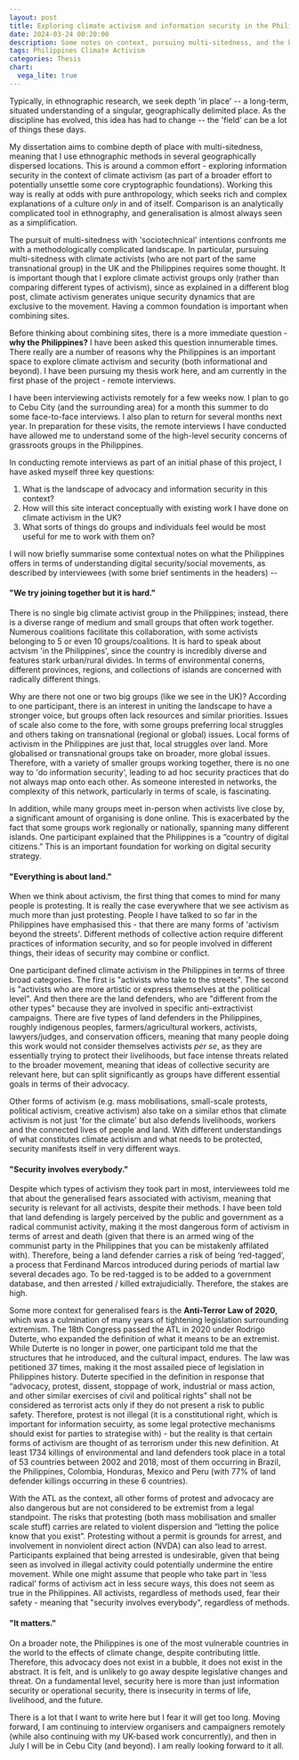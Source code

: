 ```yaml
---
layout: post
title: Exploring climate activism and information security in the Philippines
date: 2024-03-24 00:20:00
description: Some notes on context, pursuing multi-sitedness, and the beginning of a new project.
tags: Philippines Climate Activism
categories: Thesis
chart:
  vega_lite: true
---
```


Typically, in ethnographic research, we seek depth 'in place' -- a long-term, situated understanding of a singular, geographically delimited place. As the discipline has evolved, this idea has had to change -- the 'field' can be a lot of things these days.

My dissertation aims to combine depth of place with multi-sitedness, meaning that I use ethnographic methods in several geographically dispersed locations. This is around a common effort - exploring information security in the context of climate activism (as part of a broader effort to potentially unsettle some core cryptographic foundations). Working this way is really at odds with pure anthropology, which seeks rich and complex explanations of a culture *only* in and of itself. Comparison is an analytically complicated tool in ethnography, and generalisation is almost always seen as a simplification. 

The pursuit of multi-sitedness with 'sociotechnical' intentions confronts me with a methodologically complicated landscape. In particular, pursuing multi-sitedness with climate activists (who are not part of the same transnational group) in the UK and the Philippines requires some thought. It is important though that I explore climate activist groups only (rather than comparing different types of activism), since as explained in a different blog post, climate activism generates unique security dynamics that are exclusive to the movement. Having a common foundation is important when combining sites. 

Before thinking about combining sites, there is a more immediate question - **why the Philippines?** I have been asked this question innumerable times. There really are a number of reasons why the Philippines is an important space to explore climate activism and security (both informational and beyond). I have been pursuing my thesis work here, and am currently in the first phase of the project - remote interviews. 

I have been interviewing activists remotely for a few weeks now. I plan to go to Cebu City (and the surrounding area) for a month this summer to do some face-to-face interviews. I also plan to return for several months next year. In preparation for these visits, the remote interviews I have conducted have allowed me to understand some of the high-level security concerns of grassroots groups in the Philippines. 

In conducting remote interviews as part of an initial phase of this project, I have asked myself three key questions:

> 
1. What is the landscape of advocacy and information security in this context?
2. How will this site interact conceptually with existing work I have done on climate activism in the UK? 
3. What sorts of things do groups and individuals feel would be most useful for me to work with them on?

I will now briefly summarise some contextual notes on what the Philippines offers in terms of understanding digital security/social movements, as described by interviewees (with some brief sentiments in the headers) --

#### "We try joining together but it is hard."

There is no single big climate activist group in the Philippines; instead, there is a diverse range of medium and small groups that often work together. Numerous coalitions facilitate this collaboration, with some activists belonging to 5 or even 10 groups/coalitions. It is hard to speak about actvism 'in the Philippines', since the country is incredibly diverse and features stark urban/rural divides. In terms of environmental conerns, different provinces, regions, and collections of islands are concerned with radically different things. 

Why are there not one or two big groups (like we see in the UK)? According to one participant, there is an interest in uniting the landscape to have a stronger voice, but groups often lack resources and similar priorities. Issues of scale also come to the fore, with some groups preferring local struggles and others taking on transnational (regional or global) issues. Local forms of activism in the Philippines are just that, local struggles over land. More globalised or transnational groups take on broader, more global issues. Therefore, with a variety of smaller groups working together, there is no one way to 'do information security', leading to ad hoc security practices that do not always map onto each other. As someone interested in networks, the complexity of this network, particularly in terms of scale, is fascinating. 

In addition, while many groups meet in-person when activists live close by, a significant amount of organising is done online. This is exacerbated by the fact that some groups work regionally or nationally, spanning many different islands. One participant explained that the Philippines is a “country of digital citizens.” This is an important foundation for working on digital security strategy.

#### "Everything is about land."

When we think about activism, the first thing that comes to mind for many people is protesting. It is really the case everywhere that we see activism as much more than just protesting. People I have talked to so far in the Philippines have emphasised this - that there are many forms of 'activism beyond the streets'. Different methods of collective action require different practices of information security, and so for people involved in different things, their ideas of security may combine or conflict. 

One participant defined climate activism in the Philippines in terms of three broad categories. The first is "activists who take to the streets". The second is "activists who are more artistic or express themselves at the political level". And then there are the land defenders, who are "different from the other types" because they are involved in specific anti-extractivist campaigns. There are five types of land defenders in the Philippines, roughly indigenous peoples, farmers/agricultural workers, activists, lawyers/judges, and conservation officers, meaning that many people doing this work would not consider themselves activists *per se*, as they are essentially trying to protect their livelihoods, but face intense threats related to the broader movement, meaning that ideas of collective security are relevant here, but can split significantly as groups have different essential goals in terms of their advocacy. 

Other forms of activism (e.g. mass mobilisations, small-scale protests, political activism, creative activism) also take on a similar ethos that climate activism is not just 'for the climate' but also defends livelihoods, workers and the connected lives of people and land. With different understandings of what constitutes climate activism and what needs to be protected, security manifests itself in very different ways.

#### "Security involves everybody."

Despite which types of activism they took part in most, interviewees told me that about the generalised fears associated with activism, meaning that security is relevant for all activists, despite their methods. I have been told that land defending is largely perceived by the public and government as a radical communist activity, making it the most dangerous form of activism in terms of arrest and death (given that there is an armed wing of the communist party in the Philippines that you can be mistakenly affilated with). Therefore, being a land defender carries a risk of being ‘red-tagged’, a process that Ferdinand Marcos introduced during periods of martial law several decades ago. To be red-tagged is to be added to a government database, and then arrested / killed extrajudicially. Therefore, the stakes are high. 

Some more context for generalised fears is the **Anti-Terror Law of 2020**, which was a culmination of many years of tightening legislation surrounding extremism. The 18th Congress passed the ATL in 2020 under Rodrigo Duterte, who expanded the definition of what it means to be an extremist. While Duterte is no longer in power, one participant told me that the structures that he introduced, and the cultural impact, endures. The law was petitioned 37 times, making it the most assailed piece of legislation in Philippines history. Duterte specified in the definition in response that “advocacy, protest, dissent, stoppage of work, industrial or mass action, and other similar exercises of civil and political rights” shall not be considered as terrorist acts only if they do not present a risk to public safety. Therefore, protest is not
illegal (it is a constitutional right, which is important for information secuirty, as some legal protective mechanisms should exist for parties to strategise with) - but the reality is that certain forms of activism are
thought of as terrorism under this new definition. At least 1734 killings of environmental and land defenders took place in a total of 53 countries between 2002 and 2018, most of them occurring in Brazil, the Philippines,
Colombia, Honduras, Mexico and Peru (with 77% of land defender killings occurring in these 6 countries).

With the ATL as the context, all other forms of protest and advocacy are also dangerous but are not considered to be extremist from a legal standpoint. The risks that protesting (both mass mobilisation and smaller scale stuff) carries are related to violent dispersion and “letting the police know that you exist”. Protesting without a permit is grounds for arrest, and involvement in nonviolent direct action (NVDA) can also lead to arrest. Participants explained that being arrested is undesirable, given that being seen as involved in illegal activity could potentially undermine the entire movement. While one might assume that people who take part in 'less radical' forms of activism act in less secure ways, this does not seem as true in the Philippines. All activists, regardless of methods used, fear their safety - meaning that "security involves everybody", regardless of methods.

#### "It matters." 

On a broader note, the Philippines is one of the most vulnerable countries in the world to the effects of climate change, despite contributing little. Therefore, this advocacy does not exist in a bubble, it does not exist in the abstract. It is felt, and is unlikely to go away despite legislative changes and threat. On a fundamental level, security here is more than just information security or operational security, there is insecurity in terms of life, livelihood, and the future. 

There is a lot that I want to write here but I fear it will get too long. Moving forward, I am continuing to interview organisers and campaigners remotely (while also continuing with my UK-based work concurrently), and then in July I will be in Cebu City (and beyond). I am really looking forward to it all.  





